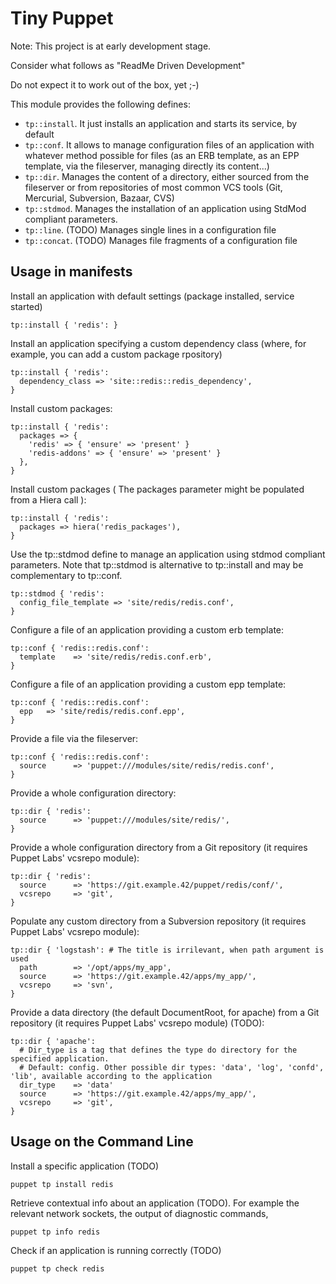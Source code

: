 # Tiny Puppet

Note: This project is at early development stage.

Consider what follows as "ReadMe Driven Development"

Do not expect it to work out of the box, yet ;-)

This module provides the following defines:

- ```tp::install```. It just installs an application and starts its service, by default
- ```tp::conf```. It allows to manage configuration files of an application with whatever method possible for files (as an ERB template, as an EPP template, via the fileserver, managing directly its content...)
- ```tp::dir```. Manages the content of a directory, either sourced from the fileserver or from repositories of most common VCS tools (Git, Mercurial, Subversion, Bazaar, CVS)
- ```tp::stdmod```. Manages the installation of an application using StdMod compliant parameters.
- ```tp::line```. (TODO) Manages single lines in a configuration file
- ```tp::concat```. (TODO) Manages file fragments of a configuration file


## Usage in manifests

Install an application with default settings (package installed, service started)

    tp::install { 'redis': }

Install an application specifying a custom dependency class (where, for example, you can add a custom package rpository)

    tp::install { 'redis':
      dependency_class => 'site::redis::redis_dependency',
    }

Install custom packages:

    tp::install { 'redis':
      packages => {
        'redis' => { 'ensure' => 'present' }
        'redis-addons' => { 'ensure' => 'present' }
      },
    }

Install custom packages ( The packages parameter might be populated from a Hiera call ):

    tp::install { 'redis':
      packages => hiera('redis_packages'),
    }

Use the tp::stdmod define to manage an application using stdmod compliant parameters.
Note that tp::stdmod is alternative to tp::install and may be complementary to tp::conf.

    tp::stdmod { 'redis':
      config_file_template => 'site/redis/redis.conf',
    }


Configure a file of an application providing a custom erb template:

    tp::conf { 'redis::redis.conf':
      template    => 'site/redis/redis.conf.erb',
    }


Configure a file of an application providing a custom epp template:

    tp::conf { 'redis::redis.conf':
      epp   => 'site/redis/redis.conf.epp',
    }


Provide a file via the fileserver:

    tp::conf { 'redis::redis.conf':
      source      => 'puppet:///modules/site/redis/redis.conf',
    }


Provide a whole configuration directory:

    tp::dir { 'redis':
      source      => 'puppet:///modules/site/redis/',
    }

Provide a whole configuration directory from a Git repository (it requires Puppet Labs' vcsrepo module):

    tp::dir { 'redis':
      source      => 'https://git.example.42/puppet/redis/conf/',
      vcsrepo     => 'git',
    }

Populate any custom directory from a Subversion repository (it requires Puppet Labs' vcsrepo module):

    tp::dir { 'logstash': # The title is irrilevant, when path argument is used 
      path        => '/opt/apps/my_app',
      source      => 'https://git.example.42/apps/my_app/',
      vcsrepo     => 'svn',
    }

Provide a data directory (the default DocumentRoot, for apache) from a Git repository (it requires Puppet Labs' vcsrepo module) (TODO):

    tp::dir { 'apache':
      # Dir_type is a tag that defines the type do directory for the specified application.
      # Default: config. Other possible dir types: 'data', 'log', 'confd', 'lib', available according to the application
      dir_type    => 'data' 
      source      => 'https://git.example.42/apps/my_app/',
      vcsrepo     => 'git',
    }


## Usage on the Command Line

 
Install a specific application (TODO)

    puppet tp install redis


Retrieve contextual info about an application (TODO). For example the relevant network sockets, the output of diagnostic commands, 

    puppet tp info redis


Check if an application is running correctly (TODO)

    puppet tp check redis

